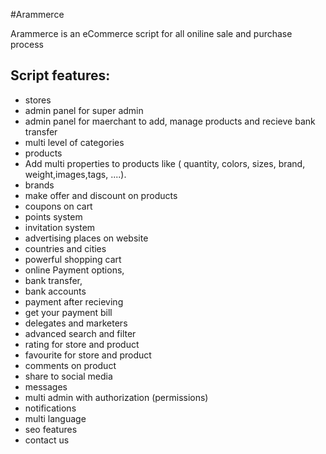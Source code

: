 #Arammerce

Arammerce is an eCommerce script for all oniline sale and purchase process

## Script features:

* stores
* admin panel for super admin
* admin panel for maerchant to add, manage products and recieve bank transfer
* multi level of categories
* products
* Add multi properties to products like ( quantity, colors, sizes, brand, weight,images,tags, ....).
* brands
* make offer and discount on products
* coupons on cart
* points system
* invitation system
* advertising places on website
* countries and cities
* powerful shopping cart
* online Payment options, 
* bank transfer, 
* bank accounts
* payment after recieving
* get your payment bill
* delegates and marketers
* advanced search and filter
* rating for store and product
* favourite for store and product
* comments on product
* share to social media
* messages
* multi admin with authorization (permissions)
* notifications
* multi language
* seo features
* contact us

